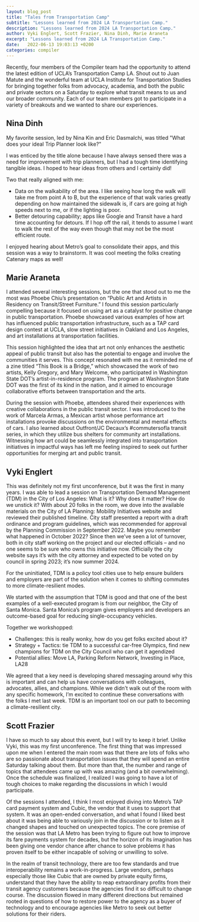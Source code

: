 ```yaml
---
layout: blog_post
title: "Tales from Transportation Camp"
subtitle: "Lessons learned from 2024 LA Transportation Camp."
description: "Lessons learned from 2024 LA Transportation Camp."
author: Vyki Englert, Scott Frazier, Nina Dinh, Marie Araneta
excerpt: "Lessons learned from 2024 LA Transportation Camp."
date:   2022-06-13 19:03:13 +0200
categories: compiler
---
```


Recently, four members of the Compiler team had the opportunity to attend the latest edition of UCLA’s Transportation Camp LA. Shout out to Juan Matute and the
wonderful team at UCLA Institute for Transportation Studies for bringing together folks from advocacy, academia, and both the public and private sectors on a Saturday
to explore what transit means to us and our broader community. Each of our team members got to participate in a variety of breakouts and we wanted to share our experiences.

## Nina Dinh

My favorite session, led by Nina Kin and Eric Dasmalchi, was titled "What does your ideal Trip Planner look like?"

I was enticed by the title alone because I have always sensed there was a need for improvement with trip planners, but I had a tough time identifying tangible ideas.
I hoped to hear ideas from others and I certainly did!

Two that really aligned with me:
- Data on the walkability of the area. I like seeing how long the walk will take me from point A to B, but the experience of that walk varies greatly depending on how
maintained the sidewalk is, if cars are going at high speeds next to me, or if the lighting is poor.
- Better detouring capability; apps like Google and Transit have a hard time accounting for detours. If I hop off the rail, it tends to assume I want to walk the rest of
the way even though that may not be the most efficient route.

I enjoyed hearing about Metro’s goal to consolidate their apps, and this session was a way to brainstorm. It was cool meeting the folks creating Catenary maps as well!

## Marie Araneta

I attended several interesting sessions, but the one that stood out to me the most was Phoebe Chiu’s presentation on “Public Art and Artists
in Residency on Transit/Street Furniture.” I found this session particularly compelling because it focused on using art as a catalyst for positive change in public transportation.
Phoebe showcased various examples of how art has influenced public transportation infrastructure, such as a TAP card design contest at UCLA, slow street initiatives in Oakland
and Los Angeles, and art installations at transportation facilities.

This session highlighted the idea that art not only enhances the aesthetic appeal of public transit but also has the potential to engage and involve the communities it serves.
This concept resonated with me as it reminded me of a zine titled “This Book is a Bridge,” which showcased the work of two artists, Kelly Gregory, and Mary Welcome,
who participated in Washington State DOT’s artist-in-residence program. The program at Washington State DOT was the first of its kind in the nation, and it aimed to
encourage collaborative efforts between transportation and the arts.

During the session with Phoebe, attendees shared their experiences with creative collaborations in the public transit sector. I was introduced to the work of Marcela Armas,
a Mexican artist whose performance art installations provoke discussions on the environmental and mental effects of cars. I also learned about Outfront/JC Decaux’s
#commutersofla transit series, in which they utilize bus shelters for community art installations. Witnessing how art could be seamlessly integrated into transportation
initiatives in impactful ways has left me feeling inspired to seek out further opportunities for merging art and public transit.

## Vyki Englert

This was definitely not my first unconference, but it was the first in many years. I was able to lead a session on Transportation Demand Management (TDM) in the City of
Los Angeles: What is it? Why does it matter? How do we unstick it? With about 20 folks in the room, we dove into the available materials on the City of LA Planning:
Mobility Initiatives website and reviewed their published timeline. City staff presented a report with a draft ordinance and program guidelines, which was recommended
for approval by the Planning Commission in September 2022. Maybe you remember what happened in October 2022? Since then we’ve seen a lot of turnover, both in city staff
working on the project and our elected officials – and no one seems to be sure who owns this initiative now. Officially the city website says it’s with the city
attorney and expected to be voted on by council in spring 2023; it’s now summer 2024.

For the uninitiated, TDM is a policy tool cities use to help ensure builders and employers are part of the solution when it comes to shifting commutes to more
climate-resilient modes.


We started with the assumption that TDM is good and that one of the best examples of a well-executed program is from our neighbor, the City of Santa Monica.
Santa Monica’s program gives employers and developers an outcome-based goal for reducing single-occupancy vehicles.

Together we workshopped:
- Challenges: this is really wonky, how do you get folks excited about it?
- Strategy + Tactics: tie TDM to a successful car-free Olympics, find new champions for TDM on the City Council who can get it agendized
- Potential allies: Move LA, Parking Reform Network, Investing in Place, LA28

We agreed that a key need is developing shared messaging around why this is important and can help us have conversations with colleagues, advocates, allies, and champions.
While we didn’t walk out of the room with any specific homework, I’m excited to continue these conversations with the folks I met last week. TDM is an important tool on
our path to becoming a climate-resilient city.

## Scott Frazier

I have so much to say about this event, but I will try to keep it brief. Unlike Vyki, this was my first unconference. The first thing that was impressed upon me when I
entered the main room was that there are lots of folks who are so passionate about transportation issues that they will spend an entire Saturday talking about them.
But more than that, the number and range of topics that attendees came up with was amazing (and a bit overwhelming). Once the schedule was finalized, I realized I was
going to have a lot of tough choices to make regarding the discussions in which I would participate.

Of the sessions I attended, I think I most enjoyed diving into Metro’s TAP card payment system and Cubic, the vendor that it uses to support that system. It was an open-ended
conversation, and what I found I liked best about it was being able to variously join in the discussion or to listen as it changed shapes and touched on unexpected topics.
The core premise of the session was that LA Metro has been trying to figure out how to improve its fare payments system for decades, but the horizon of its imagination has
been giving one vendor chance after chance to solve problems it has proven itself to be either incapable of solving or unwilling to solve.

In the realm of transit technology, there are too few standards and true interoperability remains a work-in-progress. Large vendors, perhaps especially those like Cubic
that are owned by private equity firms, understand that they have the ability to reap extraordinary profits from their transit agency customers because the agencies find
it so difficult to change course. The discussion flowed in many different directions but remained rooted in questions of how to restore power to the agency as a buyer of
technology and to encourage agencies like Metro to seek out better solutions for their riders.

